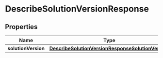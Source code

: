 

# DescribeSolutionVersionResponse


## Properties

| Name | Type | Description | Notes |
|------------ | ------------- | ------------- | -------------|
|**solutionVersion** | [**DescribeSolutionVersionResponseSolutionVersion**](DescribeSolutionVersionResponseSolutionVersion.md) |  |  [optional] |



